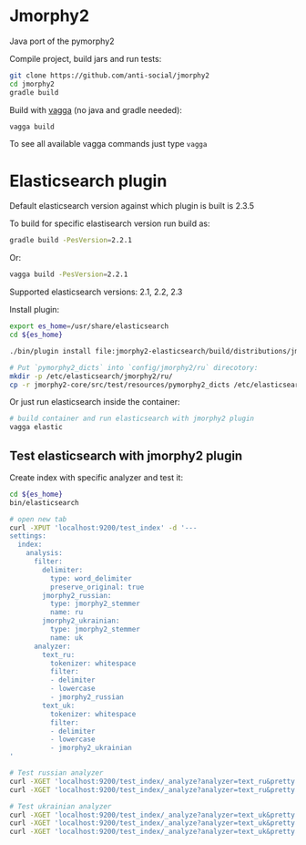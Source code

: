 Jmorphy2
========

Java port of the pymorphy2

Compile project, build jars and run tests:

```sh
git clone https://github.com/anti-social/jmorphy2
cd jmorphy2
gradle build
```

Build with [vagga](http://vagga.readthedocs.io/en/latest/installation.html#ubuntu)
(no java and gradle needed):

```sh
vagga build
```

To see all available vagga commands just type ``vagga``


Elasticsearch plugin
====================

Default elasticsearch version against which plugin is built is 2.3.5

To build for specific elastisearch version run build as:

```sh
gradle build -PesVersion=2.2.1
```

Or:

```sh
vagga build -PesVersion=2.2.1
```

Supported elasticsearch versions: 2.1, 2.2, 2.3

Install plugin:

```sh
export es_home=/usr/share/elasticsearch
cd ${es_home}

./bin/plugin install file:jmorphy2-elasticsearch/build/distributions/jmorphy2-elasticsearch-0.2-dev.zip

# Put `pymorphy2_dicts` into `config/jmorphy2/ru` direcotory:
mkdir -p /etc/elasticsearch/jmorphy2/ru/
cp -r jmorphy2-core/src/test/resources/pymorphy2_dicts /etc/elasticsearch/jmorphy2/ru/
```

Or just run elasticsearch inside the container:

```sh
# build container and run elasticsearch with jmorphy2 plugin
vagga elastic
```

Test elasticsearch with jmorphy2 plugin
---------------------------------------

Create index with specific analyzer and test it:


```sh
cd ${es_home}
bin/elasticsearch

# open new tab
curl -XPUT 'localhost:9200/test_index' -d '---
settings:
  index:
    analysis:
      filter:
        delimiter:
          type: word_delimiter
          preserve_original: true
        jmorphy2_russian:
          type: jmorphy2_stemmer
          name: ru
        jmorphy2_ukrainian:
          type: jmorphy2_stemmer
          name: uk
      analyzer:
        text_ru:
          tokenizer: whitespace
          filter:
          - delimiter
          - lowercase
          - jmorphy2_russian
        text_uk:
          tokenizer: whitespace
          filter:
          - delimiter
          - lowercase
          - jmorphy2_ukrainian
'

# Test russian analyzer
curl -XGET 'localhost:9200/test_index/_analyze?analyzer=text_ru&pretty' -d 'Привет, лошарики!'
curl -XGET 'localhost:9200/test_index/_analyze?analyzer=text_ru&pretty' -d 'ёж еж'

# Test ukrainian analyzer
curl -XGET 'localhost:9200/test_index/_analyze?analyzer=text_uk&pretty' -d 'Пригоди Котигорошка'
curl -XGET 'localhost:9200/test_index/_analyze?analyzer=text_uk&pretty' -d 'їжаки'
curl -XGET 'localhost:9200/test_index/_analyze?analyzer=text_uk&pretty' -d "комп'ютером"
```
